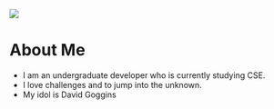 
<a href="https://github.com/DenverCoder1/readme-typing-svg"><img src="https://readme-typing-svg.herokuapp.com?&font=IBM+Plex+Sans&color=abcdef&size=20&lines=Welcome+to+my+GitHub+Profile!;I'm+a+Web+Developer.;I'm+a+Computer+Science+Engineer." /></a>

# About Me
- I am an undergraduate developer who is currently studying CSE.
- I love challenges and to jump into the unknown.
- My idol is David Goggins
